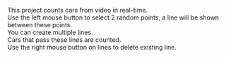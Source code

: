 This project counts cars from video in real-time.<br>
Use the left mouse button to select 2 random points, a line will be shown between these points.<br>
You can create multiple lines.<br>
Cars that pass these lines are counted.<br>
Use the right mouse button on lines to delete existing line.
